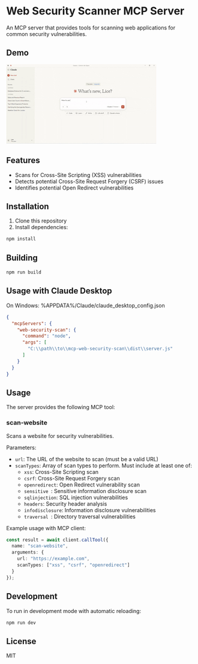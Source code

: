 # Web Security Scanner MCP Server

An MCP server that provides tools for scanning web applications for common security vulnerabilities.

## Demo

![Web Security Scanner in action](./web-scan-mcp.gif)



## Features

- Scans for Cross-Site Scripting (XSS) vulnerabilities
- Detects potential Cross-Site Request Forgery (CSRF) issues
- Identifies potential Open Redirect vulnerabilities

## Installation

1. Clone this repository
2. Install dependencies:
```bash
npm install
```

## Building

```bash
npm run build
```

## Usage with Claude Desktop
On Windows: %APPDATA%/Claude/claude_desktop_config.json
```json
{
  "mcpServers": {
    "web-security-scan": {
      "command": "node",
      "args": [
        "C:\\path\\to\\mcp-web-security-scan\\dist\\server.js"
      ]
    }
  }
}
```


## Usage

The server provides the following MCP tool:

### scan-website

Scans a website for security vulnerabilities.

Parameters:
- `url`: The URL of the website to scan (must be a valid URL)
- `scanTypes`: Array of scan types to perform. Must include at least one of:
  - `xss`: Cross-Site Scripting scan
  - `csrf`: Cross-Site Request Forgery scan
  - `openredirect`: Open Redirect vulnerability scan
  - `sensitive `: Sensitive information disclosure scan
  - `sqlinjection`: SQL injection vulnerabilities
  - `headers`: Security header analysis
  - `infodisclosure`: Information disclosure vulnerabilities
  - `traversal `: Directory traversal vulnerabilities

Example usage with MCP client:

```typescript
const result = await client.callTool({
  name: "scan-website",
  arguments: {
    url: "https://example.com",
    scanTypes: ["xss", "csrf", "openredirect"]
  }
});
```

## Development

To run in development mode with automatic reloading:

```bash
npm run dev
```

## License

MIT 